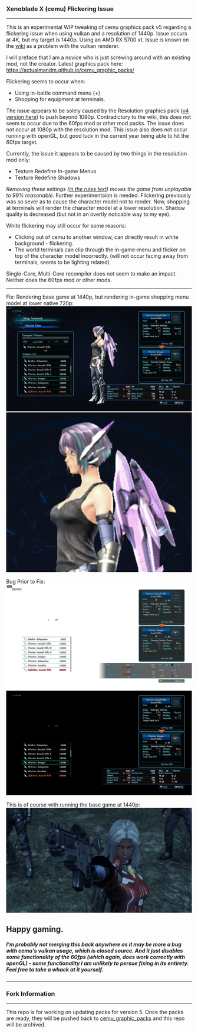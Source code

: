 ### Xenoblade X (cemu) Flickering Issue
------
This is an experimental WIP tweaking of cemu graphics pack v5 regarding a flickering issue when using vulkan and a resolution of 1440p. Issue occurs at 4K, but my target is 1440p. Using an AMD RX 5700 xt. Issue is known on the [wiki](https://wiki.cemu.info/wiki/Xenoblade_Chronicles_X#Screen-Wide_Flicker) as a problem with the vulkan renderer.

I will preface that I am a novice who is just screwing around with an existing mod, not the creator. Latest graphics pack here: https://actualmandm.github.io/cemu_graphic_packs/

Flickering seems to occur when:
- Using in-battle command menu (+)
- Shopping for equipment at terminals.

The issue appears to be solely caused by the Resolution graphics pack ([v4 version here](https://github.com/ActualMandM/cemu_graphic_packs/tree/master/Resolutions/XenobladeX_Resolution)) to push beyond 1080p. Contradictory to the wiki, this does not seem to occur due to the 60fps mod or other mod packs. The issue does not occur at 1080p with the resolution mod. This issue also does not occur running with openGL, but good luck in the current year being able to hit the 60fps target.

Currently, the issue it appears to be caused by two things in the resolution mod only:
- Texture Redefine In-game Menus
- Texture Redefine Shadows

_Removing these settings ([in the rules text](https://github.com/chrisbrasington/xcx_vulkan_resolution_flicker_1440p_fix/blob/master/src/XenobladeX/Graphics/rules.txt)) moves the game from unplayable to 99% reasonable._ Further experimentaion is needed. 
Flickering previously was so sever as to cause the character model not to render. Now, shopping at terminals will render the character model at a lower resolution. Shadow quality is decreased (but not in an overtly noticable way to my eye). 

White flickering may still occur for some reasons:
- Clicking out of cemu to another window, can directly result in white background - flickering. 
- The world terminals can clip through the in-game-menu and flicker on top of the character model incorrectly. (will not occur facing away from terminals, seems to be lighting related)

Single-Core, Multi-Core recompiler does not seem to make an impact. Neither does the 60fps mod or other mods.

------
Fix: Rendering base game at 1440p, but rendering in-game shopping menu model at lower native 720p:
![Fix](img/render_low.png)
![Fix](img/render_low_thumb.png)

Bug Prior to Fix:
![Flicker Bug](img/render_flicker_white.png)
![Flicker Bug](img/render_flicker_black.png)

This is of course with running the base game at 1440p:
![1440p](img/elma.png)

Happy gaming.
------
##### I'm probably not merging this back anywhere as it may be more a bug with cemu's vulkan usage, which is closed source. And it just disables some functionality of the 60fps (which again, does work correctly with openGL) - some functionality I am unlikely to persue fixing in its entirety. Feel free to take a whack at it yourself. 
------
### Fork Information
------
This repo is for working on updating packs for version 5. Once the packs are ready, they will be pushed back to [cemu_graphic_packs](https://github.com/slashiee/cemu_graphic_packs) and this repo will be archived.